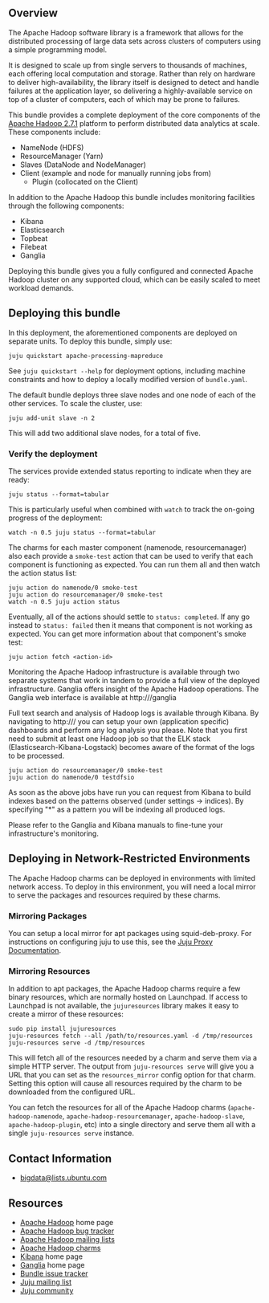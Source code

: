 ## Overview

The Apache Hadoop software library is a framework that allows for the
distributed processing of large data sets across clusters of computers
using a simple programming model.

It is designed to scale up from single servers to thousands of machines,
each offering local computation and storage. Rather than rely on hardware
to deliver high-availability, the library itself is designed to detect
and handle failures at the application layer, so delivering a
highly-available service on top of a cluster of computers, each of
which may be prone to failures.

This bundle provides a complete deployment of the core components of the
[Apache Hadoop 2.7.1](http://hadoop.apache.org/docs/r2.7.1/)
platform to perform distributed data analytics at scale.  These components
include:

  * NameNode (HDFS)
  * ResourceManager (Yarn)
  * Slaves (DataNode and NodeManager)
  * Client (example and node for manually running jobs from)
    - Plugin (collocated on the Client)

In addition to the Apache Hadoop this bundle includes monitoring
facilities through the following components:

  * Kibana
  * Elasticsearch
  * Topbeat
  * Filebeat
  * Ganglia

Deploying this bundle gives you a fully configured and connected Apache Hadoop
cluster on any supported cloud, which can be easily scaled to meet workload
demands.


## Deploying this bundle

In this deployment, the aforementioned components are deployed on separate
units. To deploy this bundle, simply use:

    juju quickstart apache-processing-mapreduce

See `juju quickstart --help` for deployment options, including machine
constraints and how to deploy a locally modified version of `bundle.yaml`.

The default bundle deploys three slave nodes and one node of each of
the other services. To scale the cluster, use:

    juju add-unit slave -n 2

This will add two additional slave nodes, for a total of five.


### Verify the deployment

The services provide extended status reporting to indicate when they are ready:

    juju status --format=tabular

This is particularly useful when combined with `watch` to track the on-going
progress of the deployment:

    watch -n 0.5 juju status --format=tabular

The charms for each master component (namenode, resourcemanager)
also each provide a `smoke-test` action that can be used to verify that each
component is functioning as expected.  You can run them all and then watch the
action status list:

    juju action do namenode/0 smoke-test
    juju action do resourcemanager/0 smoke-test
    watch -n 0.5 juju action status

Eventually, all of the actions should settle to `status: completed`.  If
any go instead to `status: failed` then it means that component is not working
as expected.  You can get more information about that component's smoke test:

    juju action fetch <action-id>

Monitoring the Apache Hadoop infrastructure is available through two separate
systems that work in tandem to provide a full view of the deployed infrastructure.
Ganglia offers insight of the Apache Hadoop operations. The Ganglia web interface
is available at http://<ganglia-host>/ganglia

Full text search and analysis of Hadoop logs is available through Kibana.
By navigating to http://<kibana-host>/ you can setup your own 
(application specific) dashboards and perform any log analysis you please.
Note that you first need to submit at least one Hadoop job so that
the ELK stack (Elasticsearch-Kibana-Logstack) becomes aware of the format of the
logs to be processed. 

    juju action do resourcemanager/0 smoke-test
    juju action do namenode/0 testdfsio

As soon as the above jobs have run you can request from Kibana to build indexes based
on the patterns observed (under settings -> indices).
By specifying "*" as a pattern you will be indexing all produced logs.

Please refer to the Ganglia and Kibana manuals to fine-tune your infrastructure's
monitoring.

## Deploying in Network-Restricted Environments

The Apache Hadoop charms can be deployed in environments with limited network
access. To deploy in this environment, you will need a local mirror to serve
the packages and resources required by these charms.

### Mirroring Packages

You can setup a local mirror for apt packages using squid-deb-proxy.
For instructions on configuring juju to use this, see the
[Juju Proxy Documentation](https://juju.ubuntu.com/docs/howto-proxies.html).

### Mirroring Resources

In addition to apt packages, the Apache Hadoop charms require a few binary
resources, which are normally hosted on Launchpad. If access to Launchpad
is not available, the `jujuresources` library makes it easy to create a mirror
of these resources:

    sudo pip install jujuresources
    juju-resources fetch --all /path/to/resources.yaml -d /tmp/resources
    juju-resources serve -d /tmp/resources

This will fetch all of the resources needed by a charm and serve them via a
simple HTTP server. The output from `juju-resources serve` will give you a
URL that you can set as the `resources_mirror` config option for that charm.
Setting this option will cause all resources required by the charm to be
downloaded from the configured URL.

You can fetch the resources for all of the Apache Hadoop charms
(`apache-hadoop-namenode`, `apache-hadoop-resourcemanager`,
`apache-hadoop-slave`, `apache-hadoop-plugin`, etc) into a single
directory and serve them all with a single `juju-resources serve` instance.


## Contact Information

- <bigdata@lists.ubuntu.com>


## Resources

- [Apache Hadoop](http://hadoop.apache.org/) home page
- [Apache Hadoop bug tracker](http://hadoop.apache.org/issue_tracking.html)
- [Apache Hadoop mailing lists](http://hadoop.apache.org/mailing_lists.html)
- [Apache Hadoop charms](http://jujucharms.com/?text=apache-hadoop)
- [Kibana](https://www.elastic.co/products/kibana) home page
- [Ganglia](http://ganglia.info/) home page
- [Bundle issue tracker](https://github.com/juju-solutions/bundle-apache-processing-mapreduce/issues)
- [Juju mailing list](https://lists.ubuntu.com/mailman/listinfo/juju)
- [Juju community](https://jujucharms.com/community)
